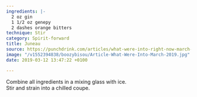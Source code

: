 ```yaml
---
ingredients: |-
  2 oz gin
  1 1/2 oz genepy
  2 dashes orange bitters
technique: Stir
category: Spirit-forward
title: Juneau
source: https://punchdrink.com/articles/what-were-into-right-now-march-2019/
image: "/v1552394838/boozybisou/Article-What-Were-Into-March-2019.jpg"
date: 2019-03-12 13:47:22 +0100

---
```

Combine all ingredients in a mixing glass with ice.  
Stir and strain into a chilled coupe.